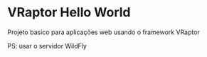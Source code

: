 # VRaptor Hello World

Projeto basico para aplicações web usando o framework VRaptor

PS: usar o servidor WildFly